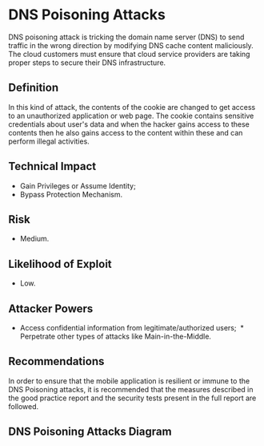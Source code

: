 # DNS Poisoning Attacks

DNS poisoning attack is tricking the domain name server (DNS) to send traffic in the wrong direction by modifying DNS cache content maliciously. The cloud customers must ensure that cloud service providers are taking proper steps to secure their DNS infrastructure.

## Definition

In this kind of attack, the contents of the cookie are changed to get access to an unauthorized application or web page. The cookie contains sensitive credentials about user's data and when the hacker gains access to these contents then he also gains access to the content within these and can perform illegal activities.

## Technical Impact
  * Gain Privileges or Assume Identity; 
  * Bypass Protection Mechanism.

## Risk
  * Medium.

## Likelihood of Exploit
  * Low.
  
## Attacker Powers

 * Access confidential information from legitimate/authorized users;
 * Perpetrate other types of attacks like Main-in-the-Middle.


## Recommendations

In order to ensure that the mobile application is resilient or immune to the DNS Poisoning attacks, it is recommended that the measures described in the good practice report and the security tests present in the full report are followed.

 
## DNS Poisoning Attacks Diagram


